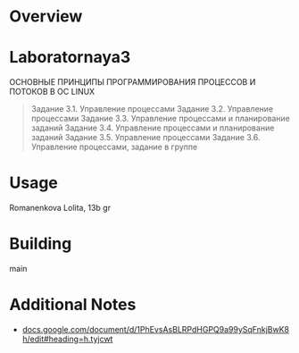 # Overview 
# Laboratornaya3
ОСНОВНЫЕ ПРИНЦИПЫ ПРОГРАММИРОВАНИЯ ПРОЦЕССОВ И ПОТОКОВ В ОС LINUX
> Задание 3.1. Управление процессами
> Задание 3.2. Управление процессами
> Задание 3.3. Управление процессами и планирование заданий
> Задание 3.4. Управление процессами и планирование заданий
> Задание 3.5. Управление процессами
> Задание 3.6. Управление процессами, задание в группе

# Usage
Romanenkova Lolita, 13b gr

# Building
main

# Additional Notes
- [docs.google.com/document/d/1PhEvsAsBLRPdHGPQ9a99ySqFnkjBwK8h/edit#heading=h.tyjcwt](https://docs.google.com/document/d/1PhEvsAsBLRPdHGPQ9a99ySqFnkjBwK8h/edit#heading=h.tyjcwt)

